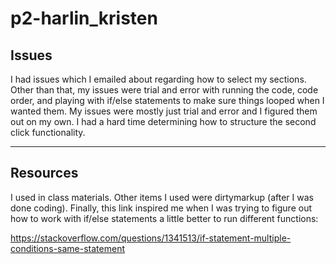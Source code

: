 # p2-harlin_kristen

## Issues

I had issues which I emailed about regarding how to select my sections. Other than that, my issues were trial and error with running the code, code order, and playing with if/else statements to make sure things looped when I wanted them. My issues were mostly just trial and error and I figured them out on my own. I had a hard time determining how to structure the second click functionality.

***

## Resources

I used in class materials. Other items I used were dirtymarkup (after I was done coding). Finally, this link inspired me when I was trying to figure out how to work with if/else statements a little better to run different functions: 

https://stackoverflow.com/questions/1341513/if-statement-multiple-conditions-same-statement
